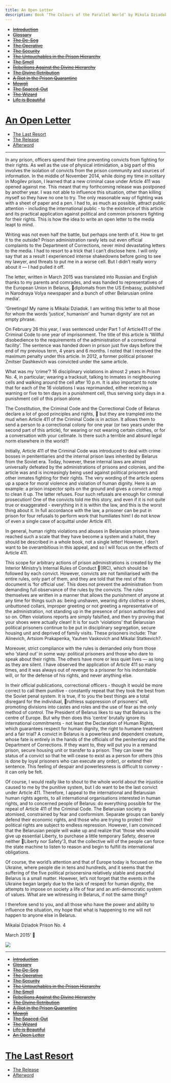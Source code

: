```yaml
---
title: An Open Letter
description: Book ‘The Colours of the Parallel World’ by Mikola Dziadok. Chapter 15. An Open Letter
---
```


- ~~[Introduction](./1.md)~~
- ~~[Glossary](./2.md)~~
- ~~[The De-Seg](./3.md)~~
- ~~[The Operative](./4.md)~~
- ~~[The Security](./5.md)~~
- ~~[The Untouchables in the Prison Hierarchy](./6.md)~~
- ~~[The Smell](./7.md)~~
- ~~[Rebellions Against the Divine Hierarchy](./8.md)~~
- ~~[The Divine Retribution](./9.md)~~
- ~~[A Riot in the Prison Quarantine](./10.md)~~
- ~~[Mowgli](./11.md)~~
- ~~[The Spaced-Out](./12.md)~~
- ~~[The Wizard](./13.md)~~
- ~~[Life is Beautiful](./14.md)~~
# [An Open Letter](./15.md)
- [The Last Resort](./16.md)
- [The Release](./17.md)
- [Afterword](./18.md)

---

In any prison, officers spend their time preventing convicts
from fighting for their rights. As well as the use of physical
intimidation, a big part of this involves the isolation of convicts
from the prison community and sources of information. In the
middle of November 2014, while doing my time in solitary in
Mogilev prison, I learned that a new criminal case under Article
411 was opened against me. This meant that my forthcoming
release was postponed by another year. I was not able to
influence this situation, other than killing myself so they have
no one to try. The only reasonable way of fighting was with a
sheet of paper and a pen. I had to, as much as possible, attract
public attention - including the international public - to the
existence of this article and its practical application against
political and common prisoners fighting for their rights. This
is how the idea to write an open letter to the media leapt to
mind.

Writing was not even half the battle, but perhaps one
tenth of it. How to get it to the outside? Prison administration
rarely lets out even official complaints to the Department of
Corrections, never mind devastating letters to the media. I had
to resort to a trick that I can’t disclose here. I will only say that
as a result I experienced intense shakedowns before going to
see my lawyer, and threats to put me in a worse cell. But I didn’t
really worry about it — I had pulled it off.

The letter, written in March 2015 was translated into Russian
and English thanks to my parents and comrades, and was
handed to representatives of the European Union in Belarus,
diplomats from the US Embassy, published in Narodnaya Volya
newspaper and a bunch of other Belarusian online media'.

‘Greetings! My name is Mikalai Dziadok. I am writing this
letter to all those for whom the words ‘justice’, humanism’ and
‘human dignity’ are not an empty phrase.

On February 26 this year, I was sentenced under Part 1 of
Article411 of the Criminal Code to one year of imprisonment. The
title of this article is ‘Willful disobedience to the requirements of
the administration of a correctional facility’. The sentence was
handed down in prison just five days before the end of my previous
term, 4 years and 6 months. I noted that I received the maximum
penalty under this article. In 2012, a former political prisoner
Zmitser Dashkevich was convicted under the same article.

What was my ‘crime’? 16 disciplinary violations in almost 2
years in Prison No. 4, in particular; wearing a tracksuit, talking
to inmates in neighbouring cells and walking around the cell
after 10 p.m. It is also important to note that for each of the 16
violations I was reprimanded, either receiving a warning or five
to ten days in a punishment cell, thus serving sixty days in a
punishment cell of this prison alone.

The Constitution, the Criminal Code and the Correctional
Code of Belarus declare a lot of good principles and rights,

but they are trampled into the mud when Article 411 of the
Criminal Code is in action. It allows them to send a person to a
correctional colony for one year (or two years under the second
part of this article), for wearing or not wearing certain clothes,
or for a conversation with your cellmate. Is there such a terrible
and absurd legal norm elsewhere in the world?!

Initially, Article 411 of the Criminal Code was introduced
to deal with crime bosses in penitentiaries and the internal
prison laws inherited by Belarus from the Soviet era. Today,
however, these internal laws are almost universally defeated
by the administrations of prisons and colonies, and the article
was and is increasingly being used against political prisoners
and other inmates fighting for their rights. The very wording of
the article opens up a space for moral violence and violation of
human dignity. Here is an example: a prison inspector spits on
the ground and gives a convict a mop to clean it up. The latter
refuses. Four such refusals are enough for criminal prosecution!
One of the convicts told me this story, and even if it is not quite
true or exaggerated - everything in it is within the law, and this
is the worst thing about it. In full accordance with the law, a
prisoner can be put in prison for four refusals to perform work
that humiliates him! I do not know of even a single case of
acquittal under Article 411.

In general, human rights violations and abuses in Belarusian
prisons have reached such a scale that they have become a
system and a habit, they should be described in a whole book,
not a single letter! However, I don’t want to be overambitious in
this appeal, and so I will focus on the effects of Article 411.

This scope for arbitrary actions of prison administrations
is created by the Interior Ministry’s Internal Rules of Conduct
(IRC), which should be followed by each convict. However,
convicts are not familiarised with the entire rules, only part
of them, and they are told that the rest of the document is ‘for
official use’. This does not prevent the administration from
demanding full observance of the rules by the convicts. The rules
themselves are written in a manner that allows the punishment
of anyone at any time for things such as: being unshaven,
wearing dirty clothes or shoes, unbuttoned collars, improper
greeting or not greeting a representative of the administration,
not standing up in the presence of prison authorities and so on.
Often violations reports are simply falsified, and then try proving
that your shoes were actually clean! It is for such ‘violations’ that
Belarusian political prisoners continue to be put in disciplinary
segregation, secure housing unit and deprived of family visits.
These prisoners include: Thar Alinevich, Artsiom Prakapenka,
Yauhen Vaskovich and Mikalai Statkevich?.

Moreover, strict compliance with the rules is demanded only
from those who ‘stand out’ in some way: political prisoners and
those who dare to speak about their rights. The others have more
or less quiet lives — as long as they are silent. I have observed the
application of Article 411 so many times, and it was always out of
revenge to a prisoner for his indomitable will, or for the defense
of his rights, and never anything else.

In their official publications, correctional officers - though it
would be more correct to call them punitive - constantly repeat
that they took the best from the Soviet penal system. It is true,
if to you the best things are a total disregard for the individual,
ruthless suppression of prisoners’ will, promoting divisions
into castes and roles and the use of fear as the only method of
control. The President of Belarus likes to say that Belarus is the
centre of Europe. But why then does this ‘centre’ brutally ignore
its international commitments - not least the Declaration of
Human Rights, which guarantees respect for human dignity, the
right to humane treatment and a fair trial? A convict in Belarus
is a powerless and dependent creature, whose fate is entirely in
the hands of the officials of the penitentiary and the Department
of Corrections. If they want to, they will put you in a remand
prison, secure housing unit or transfer to a prison. They can
lower the status of a convict so that he will cease to exist as a
person for others (this is done by loyal prisoners who can execute
any order), or extend their sentence. This feeling of despair and
powerlessness is difficult to convey - it can only be felt.

Of course, I would really like to shout to the whole world
about the injustice caused to me by the punitive system, but I do
want to be the last convict under Article 411. Therefore, I appeal
to the international and Belarusian human rights agents, to all
international organisations interested in human rights, and
to concerned people of Belarus: do everything possible for the
repeal of Article 411 of the Criminal Code. The Belarusian society
is atomised, constrained by fear and conformism. Separate
groups can barely defend their economic rights, and those who
are trying to protect their political rights are subject to endless
repression. However, I am convinced that the Belarusian people
will wake up and realize that ‘those who would give up essential
Liberty, to purchase a little temporary Safety, deserve neither
Liberty nor Safety’3, that the collective will of the people can
force the state machine to listen to reason and begin to fulfill
its international obligations.

Of course, the world’s attention and that of Europe today is
focused on the Ukraine, where people die in tens and hundreds,
and it seems that the suffering of the five political prisonersina
relatively stable and peaceful Belarus is a small matter. However,
let’s not forget that the events in the Ukraine began largely due
to the lack of respect for human dignity, the attempts to impose
on society a life of fear and an anti-democratic system of values.
What are we witnessing in Belarus, if not the same thing?

I therefore send to you, and all those who have the power
and ability to influence the situation, my hope that what is
happening to me will not happen to anyone else in Belarus.

Mikalai Dziadok
Prison No. 4

March 2015’


![](../img/10.png)

---

- ~~[Introduction](./1.md)~~
- ~~[Glossary](./2.md)~~
- ~~[The De-Seg](./3.md)~~
- ~~[The Operative](./4.md)~~
- ~~[The Security](./5.md)~~
- ~~[The Untouchables in the Prison Hierarchy](./6.md)~~
- ~~[The Smell](./7.md)~~
- ~~[Rebellions Against the Divine Hierarchy](./8.md)~~
- ~~[The Divine Retribution](./9.md)~~
- ~~[A Riot in the Prison Quarantine](./10.md)~~
- ~~[Mowgli](./11.md)~~
- ~~[The Spaced-Out](./12.md)~~
- ~~[The Wizard](./13.md)~~
- ~~[Life is Beautiful](./14.md)~~
- ~~[An Open Letter](./15.md)~~
# [The Last Resort](./16.md)
- [The Release](./17.md)
- [Afterword](./18.md)
